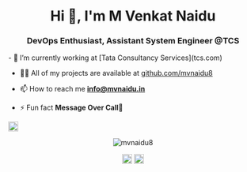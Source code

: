 <h1 align="center">Hi 👋, I'm M Venkat Naidu</h1>
<h3 align="center">DevOps Enthusiast, Assistant System Engineer @TCS</h3>
- 🔭 I’m currently working at [Tata Consultancy Services](tcs.com)

- 👨‍💻 All of my projects are available at [github.com/mvnaidu8](github.com/mvnaidu8)

- 📫 How to reach me **info@mvnaidu.in**

- ⚡ Fun fact **Message Over Call🤪**

<p align="left"><img src="https://konpa.github.io/devicon/devicon.git/icons/java/java-original-wordmark.svg" alt="java" width="20" height="20"/></p><p align="center"> <img src="https://github-readme-stats.vercel.app/api?username=mvnaidu8&show_icons=true" alt="mvnaidu8" /> </p>

<p align="center">
<a href="https://twitter.com/mvnaidu88" target="blank"><img align="center" src="https://cdn.jsdelivr.net/npm/simple-icons@3.0.1/icons/twitter.svg" alt="mvnaidu88" height="20" width="20" /></a>
<a href="https://linkedin.com/in/mvnaidu88" target="blank"><img align="center" src="https://cdn.jsdelivr.net/npm/simple-icons@3.0.1/icons/linkedin.svg" alt="mvnaidu88" height="20" width="20" /></a>
</p>
